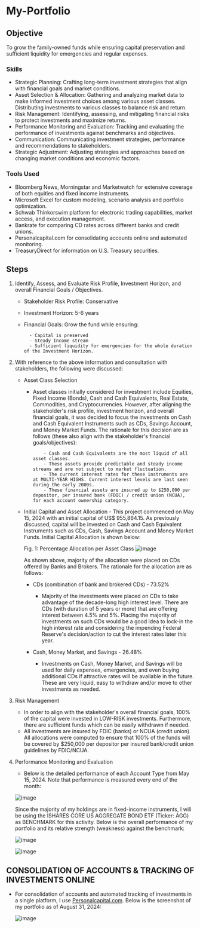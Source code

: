 # My-Portfolio

## Objective

To grow the family-owned funds while ensuring capital preservation and sufficient liquidity for emergencies and regular expenses.

### Skills 
- Strategic Planning: Crafting long-term investment strategies that align with financial goals and market conditions. 
- Asset Selection & Allocation: Gathering and analyzing market data to make informed investment choices among various asset classes. Distributing investments to various classes to balance risk and return.
- Risk Management: Identifying, assessing, and mitigating financial risks to protect investments and maximize returns.
- Performance Monitoring and Evaluation: Tracking and evaluating the performance of investments against benchmarks and objectives. 
- Communication: Communicating investment strategies, performance and recommendations to stakeholders.
- Strategic Adjustment: Adjusting strategies and approaches based on changing market conditions and economic factors. 

### Tools Used
- Bloomberg News, Morningstar and Marketwatch for extensive coverage of both equities and fixed income instruments.
- Microsoft Excel for custom modeling, scenario analysis and portfolio optimization.
- Schwab Thinkorswim platform for electronic trading capabilities, market access, and execution management.
- Bankrate for comparing CD rates across different banks and credit unions.
- Personalcapital.com for consolidating accounts online and automated monitoring.
- TreasuryDirect for information on U.S. Treasury securities.

## Steps
1. Identify, Assess, and Evaluate Risk Profile, Investment Horizon, and overall Financial Goals / Objectives.

     - Stakeholder Risk Profile: Conservative
     - Investment Horizon: 5-6 years
     - Financial Goals: Grow the fund while ensuring:
  
             - Capital is preserved
             - Steady Income stream
             - Sufficient liquidity for emergencies for the whole duration of the Investment Horizon.
    
2. With reference to the above information and consultation with stakeholders, the following were discussed:

     - Asset Class Selection
       - Asset classes initially considered for investment include Equities, Fixed Income (Bonds), Cash and Cash Equivalents, Real Estate, Commodities, and Cryptocurrencies. However, after aligning the stakeholder's risk profile, investment horizon, and overall financial goals, it was decided to focus the investments on Cash and Cash Equivalent Instruments such as CDs, Savings Account, and Money Market Funds. The rationale for this decision are as follows (these also align with the stakeholder's financial goals/objectives):
         
                 - Cash and Cash Equivalents are the most liquid of all asset classes.
                 - These assets provide predictable and steady income streams and are not subject to market fluctuation.
                 - The current interest rates for these instruments are at MULTI-YEAR HIGHS. Current interest levels are last seen during the early 2000s.
                 - These financial assets are insured up to $250,000 per depositor, per insured bank (FDIC) / credit union (NCUA), for each account ownership category.

      - Initial Capital and Asset Allocation
       - This project commenced on May 15, 2024 with an initial capital of US$ 955,864.15. As previously discussed, capital will be invested on Cash and Cash Equivalent Instruments such as CDs, Cash, Savings Account and Money Market Funds. Initial Capital Allocation is shown below:
  
          Fig. 1: Percentage Allocation per Asset Class
       ![image](https://github.com/user-attachments/assets/afb792dd-faae-479d-bbb7-e53e07b2f73a)


          As shown above, majority of the allocation were placed on CDs offered by Banks and Brokers. The rationale for the allocation are as follows:
        
           - CDs (combination of bank and brokered CDs) - 73.52%
             
             - Majority of the investments were placed on CDs to take advantage of the decade-long high interest level. There are CDs (with duration of 5 years or more) that are offering interest between 4.5% and 5%. Placing the majority of investments on such CDs would be a good idea to lock-in the high interest rate and considering the impending Federal Reserve's decision/action to cut the interest rates later this year.

         - Cash, Money Market, and Savings - 26.48%
             
             - Investments on Cash, Money Market, and Savings will be used for daily expenses, emergencies, and even buying additional CDs if attractive rates will be available in the future. These are very liquid, easy to withdraw and/or move to other investments as needed.
          

3. Risk Management

   - In order to align with the stakeholder's overall financial goals, 100% of the capital were invested in LOW-RISK investments. Furthermore, there are sufficient funds which can be easily withdrawn if needed.
   - All investments are insured by FDIC (banks) or NCUA (credit union). All allocations were computed to ensure that 100% of the funds will be covered by $250,000 per depositor per insured bank/credit union guidelines by FDIC/NCUA.
  
4. Performance Monitoring and Evaluation

   - Below is the detailed performance of each Account Type from May 15, 2024. Note that performance is measured every end of the month:
  
    ![image](https://github.com/user-attachments/assets/d5e61aab-1fd2-4fbb-905e-60164f5ae17a)


     Since the majority of my holdings are in fixed-income instruments, I will be using the ISHARES CORE US AGGREGATE BOND ETF (Ticker: AGG) as BENCHMARK for this activity. Below is the overall performance of my portfolio and its relative strength (weakness) against the benchmark:

     ![image](https://github.com/user-attachments/assets/7363b974-87ed-4839-8959-ce947e3dbca3)

    ![image](https://github.com/user-attachments/assets/a176fc21-56ee-4791-96c0-450d69691850)


## CONSOLIDATION OF ACCOUNTS & TRACKING OF INVESTMENTS ONLINE

   - For consolidation of accounts and automated tracking of investments in a single platform, I use [Personalcapital.com](https://empowerreferral.link/miller1ph).  Below is the screenshot of my portfolio as of August 31, 2024:

     ![image](https://github.com/user-attachments/assets/8bc0aa13-0228-41da-b5cc-4caab7197c6a)




     

   


       
       

   

